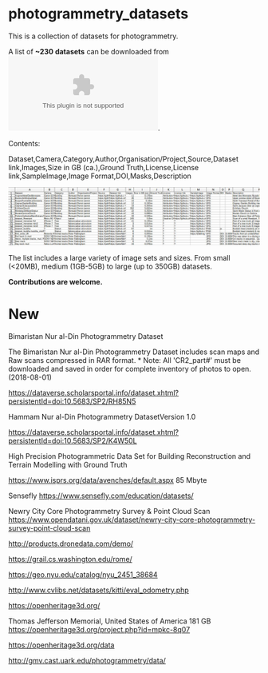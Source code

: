# photogrammetry_datasets
This is a collection of datasets for photogrammetry.

A list of **~230 datasets** can be downloaded from **![dataset.csv](dataset.csv)**.

Contents:

Dataset,Camera,Category,Author,Organisation/Project,Source,Dataset link,Images,Size in GB (ca.),Ground Truth,License,License link,SampleImage,Image Format,DOI,Masks,Description

![Preview](csvpreview.JPG)

The list includes a large variety of image sets and sizes.
From small (<20MB), medium (1GB-5GB) to large (up to 350GB) datasets.

**Contributions are welcome.**


# New

Bimaristan Nur al-Din Photogrammetry Dataset

The Bimaristan Nur al-Din Photogrammetry Dataset includes scan maps and Raw scans compressed in RAR format. * Note: All 'CR2_part#' must be downloaded and saved in order for complete inventory of photos to open. (2018-08-01) 

https://dataverse.scholarsportal.info/dataset.xhtml?persistentId=doi:10.5683/SP2/RH85N5

 Hammam Nur al-Din Photogrammetry DatasetVersion 1.0 

https://dataverse.scholarsportal.info/dataset.xhtml?persistentId=doi:10.5683/SP2/K4W50L

High Precision Photogrammetric Data Set for Building Reconstruction and Terrain Modelling with Ground Truth

https://www.isprs.org/data/avenches/default.aspx
85 Mbyte

Sensefly
https://www.sensefly.com/education/datasets/

Newry City Core Photogrammetry Survey & Point Cloud Scan
https://www.opendatani.gov.uk/dataset/newry-city-core-photogrammetry-survey-point-cloud-scan

http://products.dronedata.com/demo/

https://grail.cs.washington.edu/rome/

https://geo.nyu.edu/catalog/nyu_2451_38684

http://www.cvlibs.net/datasets/kitti/eval_odometry.php

https://openheritage3d.org/

Thomas Jefferson Memorial, United States of America 181 GB
https://openheritage3d.org/project.php?id=mpkc-8q07

https://openheritage3d.org/data

http://gmv.cast.uark.edu/photogrammetry/data/
